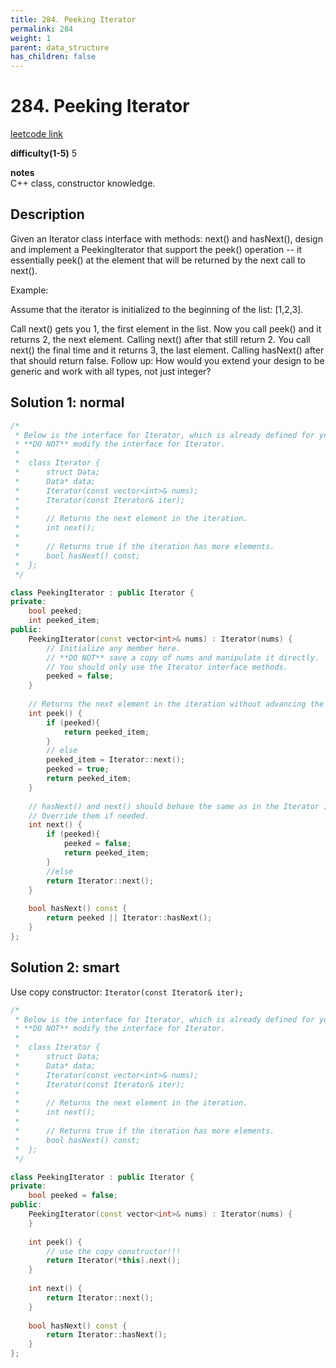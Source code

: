 ```yaml
---
title: 284. Peeking Iterator
permalink: 284
weight: 1
parent: data_structure
has_children: false
---
```

# 284. Peeking Iterator
[leetcode link](https://leetcode.com/problems/peeking-iterator/)

**difficulty(1-5)** 
5

**notes**   
C++ class, constructor knowledge.

## Description
Given an Iterator class interface with methods: next() and hasNext(), design and implement a PeekingIterator that support the peek() operation -- it essentially peek() at the element that will be returned by the next call to next().

Example:

Assume that the iterator is initialized to the beginning of the list: [1,2,3].

Call next() gets you 1, the first element in the list.
Now you call peek() and it returns 2, the next element. Calling next() after that still return 2. 
You call next() the final time and it returns 3, the last element. 
Calling hasNext() after that should return false.
Follow up: How would you extend your design to be generic and work with all types, not just integer?

## Solution 1: normal

```c++
/*
 * Below is the interface for Iterator, which is already defined for you.
 * **DO NOT** modify the interface for Iterator.
 *
 *  class Iterator {
 *		struct Data;
 * 		Data* data;
 *		Iterator(const vector<int>& nums);
 * 		Iterator(const Iterator& iter);
 *
 * 		// Returns the next element in the iteration.
 *		int next();
 *
 *		// Returns true if the iteration has more elements.
 *		bool hasNext() const;
 *	};
 */

class PeekingIterator : public Iterator {
private:
    bool peeked;
    int peeked_item;
public:
	PeekingIterator(const vector<int>& nums) : Iterator(nums) {
	    // Initialize any member here.
	    // **DO NOT** save a copy of nums and manipulate it directly.
	    // You should only use the Iterator interface methods.
	    peeked = false;
	}
	
    // Returns the next element in the iteration without advancing the iterator.
	int peek() {
        if (peeked){
            return peeked_item;
        }
        // else
        peeked_item = Iterator::next();
        peeked = true;
        return peeked_item;
	}
	
	// hasNext() and next() should behave the same as in the Iterator interface.
	// Override them if needed.
	int next() {
	    if (peeked){
            peeked = false;
            return peeked_item;
        }
        //else
        return Iterator::next();
	}
	
	bool hasNext() const {
	    return peeked || Iterator::hasNext();
	}
};
```

## Solution 2: smart
Use copy constructor: `Iterator(const Iterator& iter);`
```c++
/*
 * Below is the interface for Iterator, which is already defined for you.
 * **DO NOT** modify the interface for Iterator.
 *
 *  class Iterator {
 *		struct Data;
 * 		Data* data;
 *		Iterator(const vector<int>& nums);
 * 		Iterator(const Iterator& iter);
 *
 * 		// Returns the next element in the iteration.
 *		int next();
 *
 *		// Returns true if the iteration has more elements.
 *		bool hasNext() const;
 *	};
 */

class PeekingIterator : public Iterator {
private:
    bool peeked = false;
public:
	PeekingIterator(const vector<int>& nums) : Iterator(nums) {
	}
	
    int peek() {
        // use the copy constructor!!!
        return Iterator(*this).next();
	}
	
	int next() {
        return Iterator::next();
	}
	
	bool hasNext() const {
	    return Iterator::hasNext();
	}
};
```


